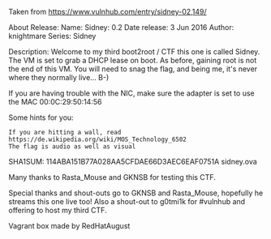 Taken from https://www.vulnhub.com/entry/sidney-02,149/ 

About Release:
    Name: Sidney: 0.2
    Date release: 3 Jun 2016
    Author: knightmare
    Series: Sidney

Description:
Welcome to my third boot2root / CTF this one is called Sidney. The VM is set to grab a DHCP lease on boot. As before, gaining root is not the end of this VM. You will need to snag the flag, and being me, it's never where they normally live... B-)

If you are having trouble with the NIC, make sure the adapter is set to use the MAC 00:0C:29:50:14:56

Some hints for you:

    If you are hitting a wall, read https://de.wikipedia.org/wiki/MOS_Technology_6502
    The flag is audio as well as visual

SHA1SUM: 114ABA151B77A028AA5CFDAE66D3AEC6EAF0751A sidney.ova

Many thanks to Rasta_Mouse and GKNSB for testing this CTF.

Special thanks and shout-outs go to GKNSB and Rasta_Mouse, hopefully he streams this one live too! Also a shout-out to g0tmi1k for #vulnhub and offering to host my third CTF.

Vagrant box made by RedHatAugust
